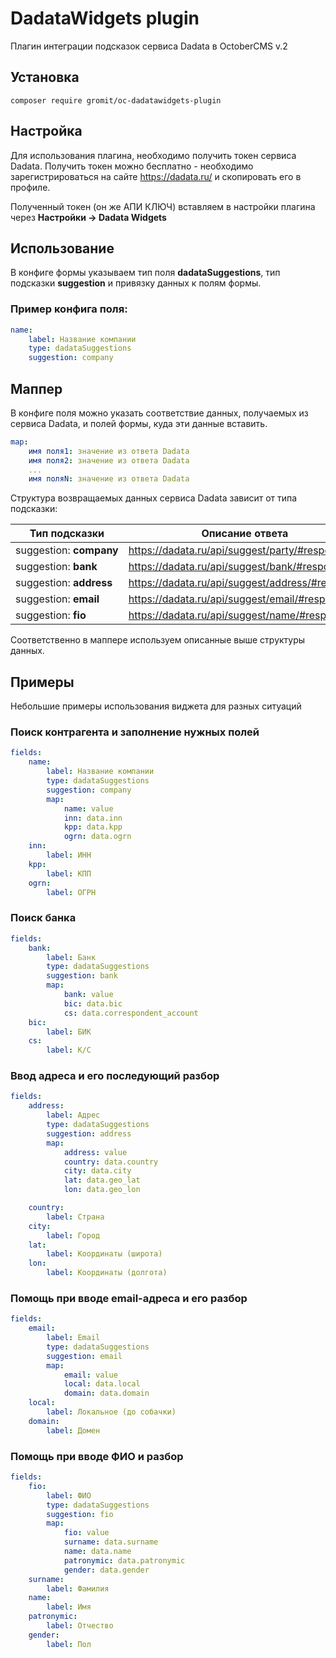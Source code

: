 # DadataWidgets plugin

Плагин интеграции подсказок сервиса Dadata в OctoberCMS v.2

## Установка

```
composer require gromit/oc-dadatawidgets-plugin
```

## Настройка

Для использования плагина, необходимо получить токен сервиса Dadata.
Получить токен можно бесплатно - необходимо зарегистрироваться на сайте https://dadata.ru/ и скопировать его в профиле.

Полученный токен (он же АПИ КЛЮЧ) вставляем в настройки плагина через
**Настройки -> Dadata Widgets**

## Использование

В конфиге формы указываем тип поля **dadataSuggestions**, тип подсказки **suggestion** и привязку данных к полям формы.

### Пример конфига поля:

```yaml
name:
    label: Название компании
    type: dadataSuggestions
    suggestion: company
```

## Маппер

В конфиге поля можно указать соответствие данных, получаемых из сервиса Dadata, и полей формы, куда эти данные вставить.

```yaml
map:
    имя поля1: значение из ответа Dadata
    имя поля2: значение из ответа Dadata
    ...
    имя поляN: значение из ответа Dadata
```
Структура возвращаемых данных сервиса Dadata зависит от типа подсказки:

|Тип подсказки|Описание ответа |
|----------|-------------|
| suggestion:&nbsp;**company** |https://dadata.ru/api/suggest/party/#response |
| suggestion:&nbsp;**bank** |https://dadata.ru/api/suggest/bank/#response |
| suggestion:&nbsp;**address** |https://dadata.ru/api/suggest/address/#response |
| suggestion:&nbsp;**email** |https://dadata.ru/api/suggest/email/#response |
| suggestion:&nbsp;**fio** |https://dadata.ru/api/suggest/name/#response |

Соответственно в маппере используем описанные выше структуры данных.

## Примеры

Небольшие примеры использования виджета для разных ситуаций

### Поиск контрагента и заполнение нужных полей

```yaml
fields:
    name:
        label: Название компании
        type: dadataSuggestions
        suggestion: company
        map:
            name: value
            inn: data.inn
            kpp: data.kpp
            ogrn: data.ogrn
    inn:
        label: ИНН
    kpp:
        label: КПП
    ogrn:
        label: ОГРН
```
### Поиск банка

```yaml
fields:
    bank:
        label: Банк
        type: dadataSuggestions
        suggestion: bank
        map:
            bank: value
            bic: data.bic
            cs: data.correspondent_account
    bic:
        label: БИК
    cs:
        label: К/С
```

### Ввод адреса и его последующий разбор

```yaml
fields:
    address:
        label: Адрес
        type: dadataSuggestions
        suggestion: address
        map:
            address: value
            country: data.country
            city: data.city
            lat: data.geo_lat
            lon: data.geo_lon

    country:
        label: Страна
    city:
        label: Город
    lat:
        label: Координаты (широта)
    lon:
        label: Координаты (долгота)
```
### Помощь при вводе email-адреса и его разбор

```yaml
fields:
    email:
        label: Email
        type: dadataSuggestions
        suggestion: email
        map:
            email: value
            local: data.local
            domain: data.domain
    local:
        label: Локальное (до собачки)
    domain:
        label: Домен
```

### Помощь при вводе ФИО и разбор

```yaml
fields:
    fio:
        label: ФИО
        type: dadataSuggestions
        suggestion: fio
        map:
            fio: value
            surname: data.surname
            name: data.name
            patronymic: data.patronymic
            gender: data.gender
    surname:
        label: Фамилия
    name:
        label: Имя
    patronymic:
        label: Отчество
    gender:
        label: Пол
```
